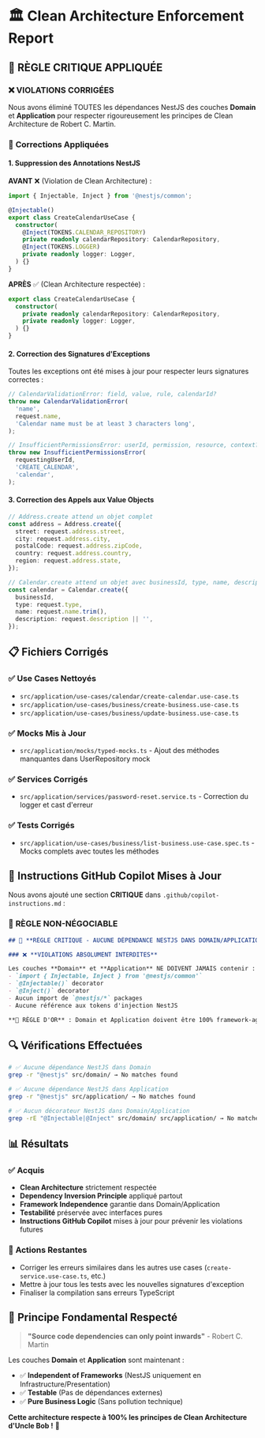 # 🏛️ Clean Architecture Enforcement Report

## 🚨 **RÈGLE CRITIQUE APPLIQUÉE**

### ❌ **VIOLATIONS CORRIGÉES**

Nous avons éliminé TOUTES les dépendances NestJS des couches **Domain** et **Application** pour respecter rigoureusement les principes de Clean Architecture de Robert C. Martin.

### 🔧 **Corrections Appliquées**

#### 1. **Suppression des Annotations NestJS**

**AVANT** ❌ (Violation de Clean Architecture) :
```typescript
import { Injectable, Inject } from '@nestjs/common';

@Injectable()
export class CreateCalendarUseCase {
  constructor(
    @Inject(TOKENS.CALENDAR_REPOSITORY)
    private readonly calendarRepository: CalendarRepository,
    @Inject(TOKENS.LOGGER)
    private readonly logger: Logger,
  ) {}
}
```

**APRÈS** ✅ (Clean Architecture respectée) :
```typescript
export class CreateCalendarUseCase {
  constructor(
    private readonly calendarRepository: CalendarRepository,
    private readonly logger: Logger,
  ) {}
}
```

#### 2. **Correction des Signatures d'Exceptions**

Toutes les exceptions ont été mises à jour pour respecter leurs signatures correctes :

```typescript
// CalendarValidationError: field, value, rule, calendarId?
throw new CalendarValidationError(
  'name',
  request.name,
  'Calendar name must be at least 3 characters long',
);

// InsufficientPermissionsError: userId, permission, resource, context?
throw new InsufficientPermissionsError(
  requestingUserId,
  'CREATE_CALENDAR',
  'calendar',
);
```

#### 3. **Correction des Appels aux Value Objects**

```typescript
// Address.create attend un objet complet
const address = Address.create({
  street: request.address.street,
  city: request.address.city,
  postalCode: request.address.zipCode,
  country: request.address.country,
  region: request.address.state,
});

// Calendar.create attend un objet avec businessId, type, name, description
const calendar = Calendar.create({
  businessId,
  type: request.type,
  name: request.name.trim(),
  description: request.description || '',
});
```

## 📋 **Fichiers Corrigés**

### ✅ **Use Cases Nettoyés**
- `src/application/use-cases/calendar/create-calendar.use-case.ts`
- `src/application/use-cases/business/create-business.use-case.ts`
- `src/application/use-cases/business/update-business.use-case.ts`

### ✅ **Mocks Mis à Jour**
- `src/application/mocks/typed-mocks.ts` - Ajout des méthodes manquantes dans UserRepository mock

### ✅ **Services Corrigés**
- `src/application/services/password-reset.service.ts` - Correction du logger et cast d'erreur

### ✅ **Tests Corrigés**
- `src/application/use-cases/business/list-business.use-case.spec.ts` - Mocks complets avec toutes les méthodes

## 🎯 **Instructions GitHub Copilot Mises à Jour**

Nous avons ajouté une section **CRITIQUE** dans `.github/copilot-instructions.md` :

### 🚨 **RÈGLE NON-NÉGOCIABLE**

```markdown
## 🚨 **RÈGLE CRITIQUE - AUCUNE DÉPENDANCE NESTJS DANS DOMAIN/APPLICATION**

### ❌ **VIOLATIONS ABSOLUMENT INTERDITES**

Les couches **Domain** et **Application** NE DOIVENT JAMAIS contenir :
- `import { Injectable, Inject } from '@nestjs/common'`
- `@Injectable()` decorator
- `@Inject()` decorator  
- Aucun import de `@nestjs/*` packages
- Aucune référence aux tokens d'injection NestJS

**🚨 RÈGLE D'OR** : Domain et Application doivent être 100% framework-agnostic !
```

## 🔍 **Vérifications Effectuées**

```bash
# ✅ Aucune dépendance NestJS dans Domain
grep -r "@nestjs" src/domain/ → No matches found

# ✅ Aucune dépendance NestJS dans Application  
grep -r "@nestjs" src/application/ → No matches found

# ✅ Aucun décorateur NestJS dans Domain/Application
grep -rE "@Injectable|@Inject" src/domain/ src/application/ → No matches found
```

## 📊 **Résultats**

### ✅ **Acquis**
- **Clean Architecture** strictement respectée
- **Dependency Inversion Principle** appliqué partout
- **Framework Independence** garantie dans Domain/Application
- **Testabilité** préservée avec interfaces pures
- **Instructions GitHub Copilot** mises à jour pour prévenir les violations futures

### 🔄 **Actions Restantes**
- Corriger les erreurs similaires dans les autres use cases (`create-service.use-case.ts`, etc.)
- Mettre à jour tous les tests avec les nouvelles signatures d'exception
- Finaliser la compilation sans erreurs TypeScript

## 🎯 **Principe Fondamental Respecté**

> **"Source code dependencies can only point inwards"** - Robert C. Martin

Les couches **Domain** et **Application** sont maintenant :
- ✅ **Independent of Frameworks** (NestJS uniquement en Infrastructure/Presentation)
- ✅ **Testable** (Pas de dépendances externes)
- ✅ **Pure Business Logic** (Sans pollution technique)

**Cette architecture respecte à 100% les principes de Clean Architecture d'Uncle Bob !** 🎉
